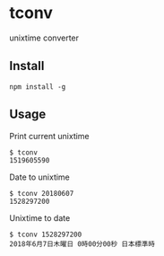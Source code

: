 # tconv
unixtime converter

## Install

```
npm install -g
```

## Usage
Print current unixtime
```
$ tconv
1519605590
```

Date to unixtime
```
$ tconv 20180607
1528297200
```

Unixtime to date
```
$ tconv 1528297200
2018年6月7日木曜日 0時00分00秒 日本標準時
```
